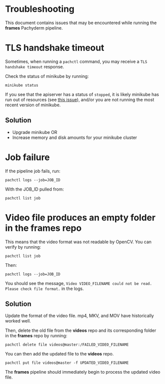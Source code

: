 # Troubleshooting
This document contains issues that may be encountered while running the **frames** Pachyderm pipeline.

# TLS handshake timeout
Sometimes, when running a `pachctl` command, you may receive a `TLS handshake timeout` response.

Check the status of minikube by running:
```
minikube status
```

If you see that the apiserver has a status of `stopped`, it is likely minikube has run out of resources (see [this issue](https://github.com/kubernetes/minikube/issues/3649)), and/or you are not running the most recent version of minikube.

## Solution
- Upgrade minikube OR
- Increase memory and disk amounts for your minikube cluster

# Job failure
If the pipeline job fails, run:
```
pachctl logs --job=JOB_ID
```

With the JOB_ID pulled from:
```
pachctl list job
```

# Video file produces an empty folder in the frames repo
This means that the video format was not readable by OpenCV. You can verify by running:
```
pachctl list job
```

Then:
```
pachctl logs --job=JOB_ID
```

You should see the message, `Video VIDEO_FILENAME could not be read. Please check file format.` in the logs.

## Solution
Update the format of the video file. mp4, MKV, and MOV have historically worked well.

Then, delete the old file from the **videos** repo and its corresponding folder in the **frames** repo by running:
```
pachctl delete file videos@master:/FAILED_VIDEO_FILENAME
```

You can then add the updated file to the **videos** repo.
```
pachctl put file videos@master -f UPDATED_VIDEO_FILENAME
```

The **frames** pipeline should immediately begin to process the updated video file.
